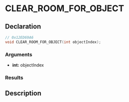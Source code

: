 # CLEAR_ROOM_FOR_OBJECT

## Declaration
```cpp
// 0x12ED69A6
void CLEAR_ROOM_FOR_OBJECT(int objectIndex);
```

### Arguments
- **int:** objectIndex

### Results

## Description
